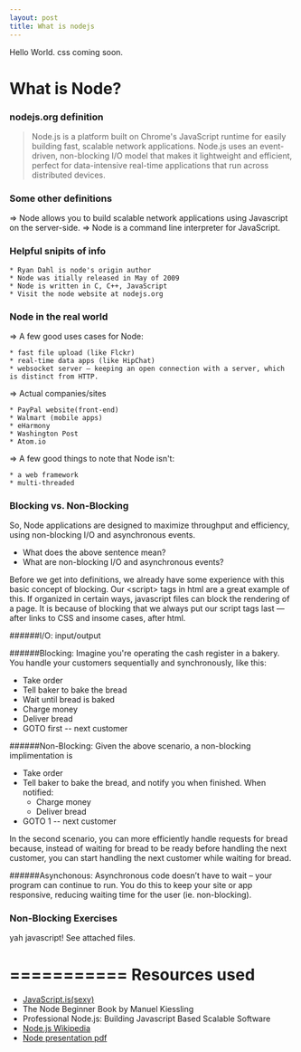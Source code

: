 ```yaml
---
layout: post
title: What is nodejs
---
```


Hello World. css coming soon.

What is Node?
===========

### nodejs.org definition

>Node.js is a platform built on Chrome's JavaScript runtime for easily building fast, scalable network applications. Node.js uses an event-driven, non-blocking I/O model that makes it lightweight and efficient, perfect for data-intensive real-time applications that run across distributed devices.

### Some other definitions

=> Node allows you to build scalable network applications using Javascript on the server-side.
=> Node is a command line interpreter for JavaScript.

### Helpful snipits of info
	* Ryan Dahl is node's origin author
	* Node was itially released in May of 2009
	* Node is written in C, C++, JavaScript
	* Visit the node website at nodejs.org

### Node in the real world

=> A few good uses cases for Node:

	* fast file upload (like Flckr)
	* real-time data apps (like HipChat)
	* websocket server — keeping an open connection with a server, which is distinct from HTTP.

=> Actual companies/sites

	* PayPal website(front-end)
	* Walmart (mobile apps)
	* eHarmony
	* Washington Post
	* Atom.io 

=> A few good things to note that Node isn't:

	* a web framework
	* multi-threaded

### Blocking vs. Non-Blocking
So, Node applications are designed to maximize throughput and efficiency, using non-blocking I/O and asynchronous events.

* What does the above sentence mean? 
* What are non-blocking I/O and asynchronous events?

Before we get into definitions, we already have some experience with this basic concept of blocking. Our &lt;script&gt; tags in html are a great example of this. If organized in certain ways, javascript files can block the rendering of a page. It is because of blocking that we always put our script tags last — after links to CSS and insome cases, after html.

######I/O: 
input/output

######Blocking: 
Imagine you're operating the cash register in a bakery. You handle your customers sequentially and synchronously, like this:

* Take order
* Tell baker to bake the bread
* Wait until bread is baked
* Charge money
* Deliver bread
* GOTO first -- next customer
		
######Non-Blocking:
Given the above scenario, a non-blocking implimentation is


* Take order
* Tell baker to bake the bread, and notify you when finished. When notified:
	* Charge money
	* Deliver bread
* GOTO 1 -- next customer

In the second scenario, you can more efficiently handle requests for bread because, instead of waiting for bread to be ready before handling the next customer, you can start handling the next customer while waiting for bread. 


######Asynchonous:
Asynchronous code doesn’t have to wait – your program can continue to run. You do this to keep your site or app responsive, reducing waiting time for the user (ie. non-blocking).


### Non-Blocking Exercises

yah javascript! See attached files.




===========
Resources used
===========
* [JavaScript.is(sexy)](http://javascriptissexy.com/learn-node-js-completely-and-with-confidence/)
* The Node Beginner Book by Manuel Kiessling
* Professional Node.js: Building Javascript Based Scalable Software
* [Node.js Wikipedia](http://en.wikipedia.org/wiki/Node.js)
* [Node presentation pdf](http://s3.amazonaws.com/four.livejournal/20091117/jsconf.pdf)
